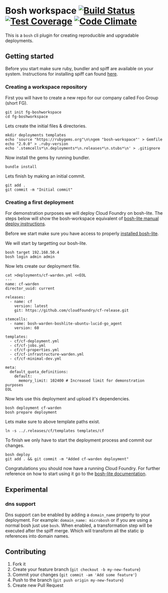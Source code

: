 # Bosh workspace [![Build Status](https://travis-ci.org/rkoster/bosh-workspace.svg?branch=master)](https://travis-ci.org/rkoster/bosh-workspace) [![Test Coverage](https://codeclimate.com/github/rkoster/bosh-workspace/coverage.png)](https://codeclimate.com/github/rkoster/bosh-workspace) [![Code Climate](https://codeclimate.com/github/rkoster/bosh-workspace.png)](https://codeclimate.com/github/rkoster/bosh-workspace)

This is a `bosh` cli plugin for creating reproducible and upgradable deployments.

## Getting started
Before you start make sure ruby, bundler and spiff are available on your system.
Instructions for installing spiff can found [here](https://github.com/cloudfoundry-incubator/spiff#installation).

### Creating a workspace repository
First you will have to create a new repo for our company called Foo Group (short FG).
```
git init fg-boshworkspace
cd fg-boshworkspace
```

Lets create the initial files & directories.
```
mkdir deployments templates
echo 'source "https://rubygems.org"\n\ngem "bosh-workspace"' > Gemfile
echo "2.0.0" > .ruby-version
echo '.stemcells*\n.deployments*\n.releases*\n.stubs*\n' > .gitignore
```

Now install the gems by running bundler.
```
bundle install
```

Lets finish by making an initial commit.
```
git add .
git commit -m "Initial commit"
```

### Creating a first deployment
For demonstration purposes we will deploy Cloud Foundry on bosh-lite.
The steps below will show the bosh-workspace equivalent of [bosh-lite manual deploy instructions](https://github.com/cloudfoundry/bosh-lite#manual-deploy).

Before we start make sure you have access to properly [installed bosh-lite](https://github.com/cloudfoundry/bosh-lite#install).

We will start by targetting our bosh-lite.
```
bosh target 192.168.50.4
bosh login admin admin
```

Now lets create our deployment file.
```
cat >deployments/cf-warden.yml <<EOL
---
name: cf-warden
director_uuid: current

releases:
  - name: cf
    version: latest
    git: https://github.com/cloudfoundry/cf-release.git

stemcells:
  - name: bosh-warden-boshlite-ubuntu-lucid-go_agent
    version: 60

templates:
  - cf/cf-deployment.yml
  - cf/cf-jobs.yml
  - cf/cf-properties.yml
  - cf/cf-infrastructure-warden.yml
  - cf/cf-minimal-dev.yml

meta:
  default_quota_definitions:
    default:
      memory_limit: 102400 # Increased limit for demonstration purposes
EOL
```

Now lets use this deployment and upload it's dependencies.
```
bosh deployment cf-warden
bosh prepare deployment
```

Lets make sure to above template paths exist.
```
ln -s ../.releases/cf/templates templates/cf
```

To finish we only have to start the deployment process and commit our changes.
```
bosh deploy
git add . && git commit -m "Added cf-warden deployment"
```
Congratulations you should now have a running Cloud Foundry.
For further reference on how to start using it go to the [bosh-lite documentation](https://github.com/cloudfoundry/bosh-lite#try-your-cloud-foundry-deployment).

## Experimental
### dns support
Dns support can be enabled by adding a `domain_name` property to your deployment.
For example: `domain_name: microbosh` or if you are using a normal bosh just use `bosh`.
When enabled, a transformation step will be executed after the spiff merge.
Which will transform all the static ip references into domain names.

## Contributing

1. Fork it
2. Create your feature branch (`git checkout -b my-new-feature`)
3. Commit your changes (`git commit -am 'Add some feature'`)
4. Push to the branch (`git push origin my-new-feature`)
5. Create new Pull Request
